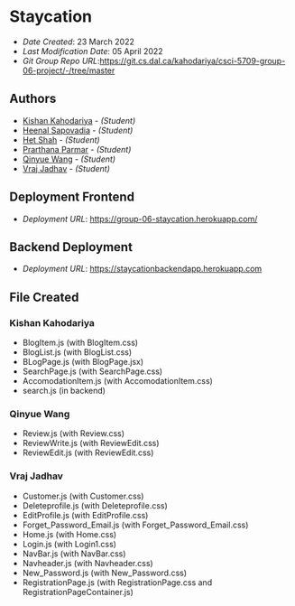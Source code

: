 # Staycation

- _Date Created_: 23 March 2022
- _Last Modification Date_: 05 April 2022
- _Git Group Repo URL_:https://git.cs.dal.ca/kahodariya/csci-5709-group-06-project/-/tree/master

## Authors

- [Kishan Kahodariya](ks805556@dal.ca) - _(Student)_
- [Heenal Sapovadia](hn525278@dal.ca) - _(Student)_
- [Het Shah](het.shah@dal.ca) - _(Student)_
- [Prarthana Parmar](pr813853@dal.ca) - _(Student)_
- [Qinyue Wang](qn642785@dal.ca) - _(Student)_
- [Vraj Jadhav](Vraj.jadhav@dal.ca) - _(Student)_

## Deployment Frontend

- _Deployment URL_: https://group-06-staycation.herokuapp.com/

## Backend Deployment 

- _Deployment URL_: https://staycationbackendapp.herokuapp.com
## File Created

### Kishan Kahodariya

- BlogItem.js (with BlogItem.css)
- BlogList.js (with BlogList.css)
- BLogPage.js (with BlogPage.jsx)
- SearchPage.js (with SearchPage.css)
- AccomodationItem.js (with AccomodationItem.css)
- search.js (in backend)

### Qinyue Wang

- Review.js (with Review.css)
- ReviewWrite.js (with ReviewEdit.css)
- ReviewEdit.js (with ReviewEdit.css)

### Vraj Jadhav

- Customer.js (with Customer.css)
- Deleteprofile.js (with Deleteprofile.css)
- EditProfile.js (with EditProfile.css)
- Forget_Password_Email.js (with Forget_Password_Email.css)
- Home.js (with Home.css)
- Login.js (with Login1.css)
- NavBar.js (with NavBar.css)
- Navheader.js (with Navheader.css)
- New_Password.js (with New_Password.css)
- RegistrationPage.js (with RegistrationPage.css and RegistrationPageContainer.js)
